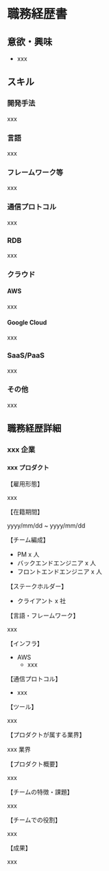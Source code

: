 # 職務経歴書

## 意欲・興味

- xxx

## スキル

### 開発手法

xxx

### 言語

xxx

### フレームワーク等

xxx

### 通信プロトコル

xxx

### RDB

xxx

### クラウド

#### AWS

xxx

#### Google Cloud

xxx

### SaaS/PaaS

xxx

### その他

xxx

## 職務経歴詳細

### xxx 企業

#### xxx プロダクト

【雇用形態】

xxx

【在籍期間】

yyyy/mm/dd ~ yyyy/mm/dd

【チーム編成】

- PM x 人
- バックエンドエンジニア x 人
- フロントエンドエンジニア x 人

【ステークホルダー】

- クライアント x 社

【言語・フレームワーク】

xxx

【インフラ】

- AWS
  - xxx

【通信プロトコル】

- xxx

【ツール】

xxx

【プロダクトが属する業界】

xxx 業界

【プロダクト概要】

xxx

【チームの特徴・課題】

xxx

【チームでの役割】

xxx

【成果】

xxx